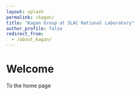 ```yaml
---
layout: splash
permalink: /kagan/
title: "Kagan Group at SLAC National Laboratory"
author_profile: false
redirect_from: 
  - /about_kagan/
---
```



Welcome
======
To the home page

